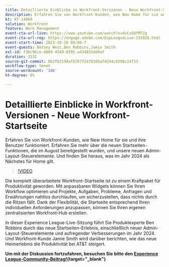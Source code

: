 ```yaml
---
title: Detaillierte Einblicke in Workfront-Versionen - Neue Workfront-Startseite
description: Erfahren Sie von Workfront-Kunden, wie New Home für sie und ihre Benutzer funktioniert.
kt: KT-14069
solution: Workfront
feature: Work Management
event-cta-url-live: https://www.youtube.com/watch?v=dvCuSQfMTZg
event-cta-url-reg: https://engage.adobe.com/ExpLeagueLive-231026.html
event-start-time: 2023-10-26 09:00-7
event-guests: Betsey West,Ben Robbins,Jamie Smith
exl-id: f36c96ce-d889-4549-8595-a43d815dd9af
duration: 3132
source-git-commit: 0b2f63198af8767f24783dbafd244c9398c24f33
workflow-type: tm+mt
source-wordcount: '186'
ht-degree: 0%

---
```


# Detaillierte Einblicke in Workfront-Versionen - Neue Workfront-Startseite

Erfahren Sie von Workfront-Kunden, wie New Home für sie und ihre Benutzer funktioniert. Erfahren Sie mehr über die neuen Startseiten-Funktionen, die im August bereitgestellt wurden, und unsere neuen Admin-Layout-Steuerelemente. Und finden Sie heraus, was im Jahr 2024 als Nächstes für Home gilt.

>[!VIDEO](https://video.tv.adobe.com/v/3424606/?learn=on)

Die komplett überarbeitete Workfront-Startseite ist zu einem Kraftpaket für Produktivität geworden. Mit anpassbaren Widgets können Sie Ihren Workflow optimieren und Projekte, Aufgaben, Probleme, Anfragen und Erwähnungen nahtlos durchlaufen, um sicherzustellen, dass nichts durch die Ritzen fällt. Dank der Flexibilität, die Startseite entsprechend Ihren individuellen Anforderungen anzupassen, können Sie Ihren eigenen zentralisierten Workfront-Hub erstellen.

In dieser Experience League-Live-Sitzung führt Sie Produktexperte Ben Robbins durch das neue Startseiten-Erlebnis, einschließlich neuer Admin-Layout-Steuerelemente und aufregender Verbesserungen im Jahr 2024. Und Workfront-Kunde Jamie Smith wird darüber berichten, wie das neue Heimerlebnis die Produktivität bei AT&amp;T steigert.

**Um mit der Diskussion fortzufahren, besuchen Sie bitte den [Experience League-Community-Beitrag!](https://experienceleaguecommunities.adobe.com/t5/workfront-discussions/10-26-webinar-q-amp-a-thread-workfront-release-deep-dive-new/td-p/627470){target="_blank"}**

